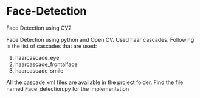 # Face-Detection
Face Detection using CV2

Face Detection using python and Open CV. 
Used haar cascades. Following is the list of cascades that are used:
1. haarcascade_eye
2. haarcascade_frontalface
3. haarcascade_smile

All the cascade xml files are available in the project folder.
Find the file named Face_detection.py for the implementation
